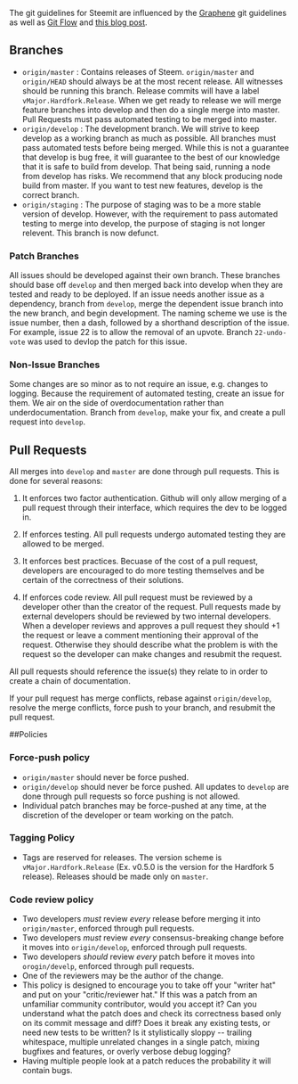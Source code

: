 The git guidelines for Steemit are influenced by the [Graphene](https://github.com/cryptonomex/graphene/wiki/How-we-use-version-control) git guidelines as well as [Git Flow](http://nvie.com/posts/a-successful-git-branching-model/) and [this blog post](http://www.draconianoverlord.com/2013/09/07/no-cherry-picking.html).

## Branches

- `origin/master`  : Contains releases of Steem. `origin/master` and `origin/HEAD` should always be at the most recent release. All witnesses should be running this branch. Release commits will have a label `vMajor.Hardfork.Release`. When we get ready to release we will merge feature branches into develop and then do a single merge into master. Pull Requests must pass automated testing to be merged into master.
- `origin/develop` : The development branch. We will strive to keep develop as a working branch as much as possible. All branches must pass automated tests before being merged. While this is not a guarantee that develop is bug free, it will guarantee to the best of our knowledge that it is safe to build from develop. That being said, running a node from develop has risks. We recommend that any block producing node build from master. If you want to test new features, develop is the correct branch.
- `origin/staging` : The purpose of staging was to be a more stable version of develop. However, with the requirement to pass automated testing to merge into develop, the purpose of staging is not longer relevent. This branch is now defunct.

### Patch Branches

All issues should be developed against their own branch. These branches should base off `develop` and then merged back into develop when they are tested and ready to be deployed. If an issue needs another issue as a dependency, branch from `develop`, merge the dependent issue branch into the new branch, and begin development. The naming scheme we use is the issue number, then a dash, followed by a shorthand description of the issue. For example, issue 22 is to allow the removal of an upvote. Branch `22-undo-vote` was used to devlop the patch for this issue.

### Non-Issue Branches

Some changes are so minor as to not require an issue, e.g. changes to logging. Because the requirement of automated testing, create an issue for them. We air on the side of overdocumentation rather than underdocumentation. Branch from `develop`, make your fix, and create a pull request into `develop`.

## Pull Requests

All merges into `develop` and `master` are done through pull requests. This is done for several reasons:

1. It enforces two factor authentication. Github will only allow merging of a pull request through their interface, which requires the dev to be logged in.

2. If enforces testing. All pull requests undergo automated testing they are allowed to be merged.

3. It enforces best practices. Becuase of the cost of a pull request, developers are encouraged to do more testing themselves and be certain of the correctness of their solutions.

4. If enforces code review. All pull request must be reviewed by a developer other than the creator of the request. Pull requests made by external developers should be reviewed by two internal developers. When a developer reviews and approves a pull request they should +1 the request or leave a comment mentioning their approval of the request. Otherwise they should describe what the problem is with the request so the developer can make changes and resubmit the request.

All pull requests should reference the issue(s) they relate to in order to create a chain of documentation.

If your pull request has merge conflicts, rebase against `origin/develop`, resolve the merge conflicts, force push to your branch, and resubmit the pull request.

##Policies

### Force-push policy

- `origin/master` should never be force pushed.
- `origin/develop` should never be force pushed. All updates to `develop` are done through pull requests so force pushing is not allowed.
- Individual patch branches may be force-pushed at any time, at the discretion of the developer or team working on the patch.

### Tagging Policy

- Tags are reserved for releases. The version scheme is `vMajor.Hardfork.Release` (Ex. v0.5.0 is the version for the Hardfork 5 release). Releases should be made only on `master`.

### Code review policy

- Two developers *must* review *every* release before merging it into `origin/master`, enforced through pull requests.
- Two developers *must* review *every* consensus-breaking change before it moves into `origin/develop`, enforced through pull requests.
- Two developers *should* review *every* patch before it moves into `orogin/develp`, enforced through pull requests.
- One of the reviewers may be the author of the change.
- This policy is designed to encourage you to take off your "writer hat" and put on your "critic/reviewer hat."  If this was a patch from an unfamiliar community contributor, would you accept it?  Can you understand what the patch does and check its correctness based only on its commit message and diff?  Does it break any existing tests, or need new tests to be written?  Is it stylistically sloppy -- trailing whitespace, multiple unrelated changes in a single patch, mixing bugfixes and features, or overly verbose debug logging?
- Having multiple people look at a patch reduces the probability it will contain bugs.